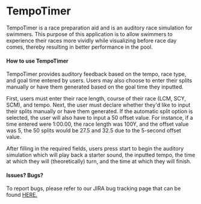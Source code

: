 # TempoTimer
TempoTimer is a race preparation aid and is an auditory race simulation for swimmers. This purpose of this application is to allow swimmers to experience their races more vividly while visualizing before race day comes, thereby resulting in better performance in the pool.

#### How to use TempoTimer

TempoTimer provides auditory feedback based on the tempo, race type, and goal time entered by users. Users may also choose to enter their splits manually or have them generated based on the goal time they inputted. 

First, users must enter their race length, course of their race (LCM, SCY, SCM), and tempo. Next, the user must declare whether they'd like to input their splits manually or have them generated. If the automatic split option is selected, the user will also have to input a 50 offset value. For instance, if a time entered were 1:00.00, the race length was 100Y, and the offset value was 5, the 50 splits would be 27.5 and 32.5 due to the 5-second offset value. 

After filling in the required fields, users press start to begin the auditory simulation which will play back a starter sound, the inputted tempo, the time at which they will (theoretically) turn, and the time at which they will finish. 





#### Issues? Bugs?
To report bugs, please refer to our JIRA bug tracking page that can be found [HERE.](ec2-13-58-202-28.us-east-2.compute.amazonaws.com:8080/ "HERE.")
